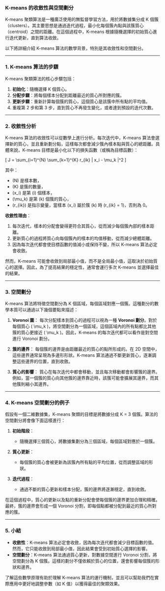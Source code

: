 ### **K-means 的收斂性與空間劃分**

K-means 聚類算法是一種廣泛使用的無監督學習方法，用於將數據集分成 K 個簇（clusters）。其主要思想是通過迭代過程，最小化每個簇內點與該簇質心（centroid）之間的距離。在這個過程中，K-means 根據隨機選擇的初始質心進行迭代更新，直到算法收斂。

以下將詳細介紹 K-means 算法的數學背景，特別是其收斂性和空間劃分。

---

### **1. K-means 算法的步驟**

K-means 聚類算法的核心步驟包括：
1. **初始化**：隨機選擇 K 個質心。
2. **分配步驟**：將每個樣本分配到距離最近的質心所對應的簇。
3. **更新步驟**：重新計算每個簇的質心，這個質心是該簇中所有點的平均值。
4. 重複第 2 步和第 3 步，直到質心不再發生變化，或者達到預設的迭代次數。

---

### **2. 收斂性分析**

K-means 算法的收斂性可以從數學上進行分析。每次迭代中，K-means 算法會選擇新的質心，並且重新劃分點，這樣每次都會減少簇內樣本點與質心的總距離。具體來說，K-means 目標是最小化以下的損失函數（或稱為目標函數）：

\[
J = \sum_{i=1}^{N} \sum_{k=1}^{K} r_{ik} \| x_i - \mu_k \|^2
\]

其中：
- \(N\) 是樣本數，
- \(K\) 是簇的數量，
- \(x_i\) 是第 \(i\) 個樣本，
- \(\mu_k\) 是第 \(k\) 個簇的質心，
- \(r_{ik}\) 是指示變量，當樣本 \(x_i\) 屬於簇 \(k\) 時 \(r_{ik} = 1\)，否則為 0。

**收斂性理由**：
1. 每次迭代，樣本的分配會變得更符合其質心，從而減少每個簇內部的樣本距離。
2. 更新質心的過程將質心向每個簇內的樣本的均值移動，從而減少總體距離。
3. 因為每次迭代都會使目標函數的值減小或保持不變，所以 K-means 算法必定會收斂。

然而，K-means 可能會收斂到局部最小值，而不是全局最小值，這取決於初始質心的選擇。因此，為了提高結果的穩定性，通常會運行多次 K-means 並選擇最佳的結果。

---

### **3. 空間劃分**

K-means 算法將特徵空間劃分為 K 個區域，每個區域對應一個簇。這種劃分的數學本質可以通過以下幾個要點來描述：

1. **Voronoi 圖**：
   每次分配樣本到質心的過程可以視為一種 **Voronoi 劃分**。對於每個質心 \( \mu_k \)，將空間劃分為一個區域，這個區域內的所有點都比其他簇的質心更接近 \( \mu_k \)。因此，K-means 的每次迭代都可以看作是對空間進行 Voronoi 劃分。

2. **簇的邊界**：
   每個簇的邊界是由距離最近的質心的點所形成的。在 2D 空間中，這些邊界通常呈現為多邊形形狀。K-means 算法通過不斷更新質心，逐漸調整這些邊界的位置，直到收斂。

3. **質心的影響**：
   質心在每次迭代中都會移動，並且每次移動都會影響簇的邊界。例如，當一個簇的質心向其他簇的邊界靠近時，該簇可能會擴展其邊界，而其他簇則縮小其邊界。

---

### **4. K-means 空間劃分的例子**

假設有一個二維數據集，K-means 聚類的目標是將數據分成 K = 3 個簇。算法的空間劃分將會像下面這樣進行：

1. **初始階段**：
   - 隨機選擇三個質心，將數據集劃分為三個區域，每個區域對應於一個簇。
   
2. **質心更新**：
   - 每個簇的質心會被更新為該簇內所有點的平均位置，從而調整區域的形狀。
   
3. **迭代過程**：
   - 通過不斷的質心更新和樣本分配，簇的邊界將逐漸穩定，直到收斂。

在這個過程中，質心的更新以及點的重新分配會使每個簇的邊界更加合理和精確。最終，簇的邊界會形成一個 Voronoi 分割，即每個點都被分配到最近的質心所對應的簇。

---

### **5. 小結**

- **收斂性**：K-means 算法必定會收斂，因為每次迭代都會減少目標函數的值。然而，它只能收斂到局部最小值，因此結果會受到初始質心選擇的影響。
- **空間劃分**：K-means 算法通過質心更新，對數據空間進行 Voronoi 分割，將空間劃分為 K 個簇。這樣的劃分不僅依賴於質心的位置，還會影響每個簇的形狀和邊界。

了解這些數學原理有助於理解 K-means 算法的運行機制，並且可以幫助我們在實際應用中更好地調整參數（如 K 值）以獲得最佳的聚類效果。